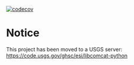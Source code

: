 
[![codecov](https://codecov.io/gh/usgs/libcomcat/branch/master/graph/badge.svg)](https://codecov.io/gh/usgs/libcomcat)

<!--- Comment to test syncing -->

# Notice

This project has been moved to a USGS server: https://code.usgs.gov/ghsc/esi/libcomcat-python

<!--
# Introduction


libcomcat is a project designed to provide a Python equivalent to the ANSS ComCat search
<a href="https://earthquake.usgs.gov/fdsnws/event/1/">API</a>.  This includes a Python library
that provides various classes and functions wrapping around the ComCat API, and a number of command
line programs that use those:

* `findid` Find the ID of an event closest to input parameters (time, latitude, longitude). Also can provide the authoritative ID if an event id is provided.
*  `getcsv` Generate csv or Excel files with basic earthquake information.
*  `geteventhist` Generate csv or Excel files with a history of product submission for an event.
 * `getmags` Download all available magnitudes from all sources.
  * `getpager` Download information that represents the PAGER exposure and loss results.
  * `getphases` Generate csv or Excel files with phase information.
 * `getproduct` Download ComCat product contents (shakemap grids, origin quakeml, etc.)




# Installation and Dependencies

## Mac, Windows, and Linux Users

We recommend using either the Anaconda (https://docs.anaconda.com/anaconda/) or
Miniconda (https://conda.io/miniconda.html) Python distributions.  These both use the
conda packaging tool, which makes installation of dependencies much simpler. To install
either of those packages, see the instructions on the web pages for each.

### Installing

libcomcat *should* work with Python 3.5 and higher versions. It will *not* work with Python
2.7.  Fortunately, it is easy to install a 3.X version of Python within Anaconda or Miniconda. 
On a Linux or OSX system, open a Terminal window. On Windows systems, open a Powershell terminal. 
You'll use these command line windows to type the following commands:

 - `conda create -n comcat --channel conda-forge python=3.7` # or 3.8 or 3.9
 - `conda activate comcat`
 - `conda config --add channels conda-forge`
 - `conda install libcomcat`

### Uninstalling and Updating

To uninstall:

`conda remove libcomcat`

To update:

`conda update libcomcat`

## Motivation

libcomcat is a python wrapper for the Comprehensive Catalog (ComCat), which has a [web page interface](https://earthquake.usgs.gov/earthquakes/map/) and [API](https://earthquake.usgs.gov/fdsnws/event/1/). ComCat contains information in **Events** which contain **Products**. Products contain **Contents** in the form of files, maps, etc.

The ComCat interface is very user friendly, but does not support automation. The API supports automation, but limits the number of events that can be returned to 20,000. libcomcat uses the API in a way that allows for:
- Searches returning more than 20,000 eventsource
- Automation of product file downloads
- Extraction of information in product content files

## Documentation

Documentation can be found in the docs folder:
- [API Documentation](https://github.com/usgs/libcomcat/blob/master/docs/api.md)
- [Command Line Interface Documentation](https://github.com/usgs/libcomcat/blob/master/docs/cli.md)

Example Jupyter notebooks show how the API can be used to get and manipulate information from ComCat:
- [Classes Notebook](https://github.com/usgs/libcomcat/blob/master/notebooks/Classes.ipynb)
- [Dataframes Notebook](https://github.com/usgs/libcomcat/blob/master/notebooks/Dataframes.ipynb)
- [Detailed Event Notebook](https://github.com/usgs/libcomcat/blob/master/notebooks/DetailEvent.ipynb)
- [Event History Notebook](https://github.com/usgs/libcomcat/blob/master/notebooks/EventHistory.ipynb)
- [Magnitude Comparison Notebook](https://github.com/usgs/libcomcat/blob/master/notebooks/ComparingMagnitudes.ipynb)
- [Phase and Magnitude Notebook](https://github.com/usgs/libcomcat/blob/master/notebooks/PhasesAndMagnitudes.ipynb)
- [Search Notebook](https://github.com/usgs/libcomcat/blob/master/notebooks/Search.ipynb)
- [Get ShakeMap/DYFI Station Pairs Notebook](https://github.com/usgs/libcomcat/blob/master/notebooks/GetSMDYFIPairs.ipynb)

## Citation

If you wish to cite this work in your own publication, you may use this DOI:
https://doi.org/10.5066/P91WN1UQ
-->
